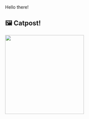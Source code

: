 Hello there!



## 🖼️ Catpost!

<sub>
    <img src="https://cdn2.thecatapi.com/images/b7i.jpg" height="256">
</sub>

